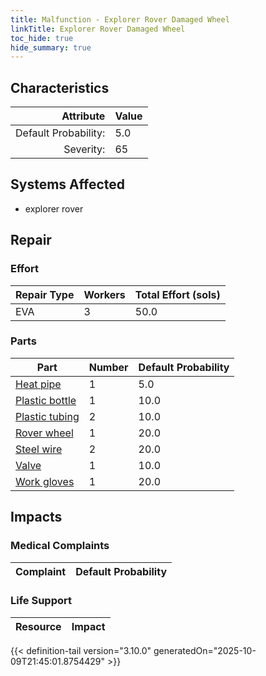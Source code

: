 ```yaml
---
title: Malfunction - Explorer Rover Damaged Wheel
linkTitle: Explorer Rover Damaged Wheel
toc_hide: true
hide_summary: true
---
```

<!-- This is generated by the MarsSim HelpGenertor, do not edit. -->

## Characteristics

| Attribute      | Value |
|--------:|:------|
|Default Probability:|5.0|
|Severity:|65|

## Systems Affected 
- explorer rover

## Repair

### Effort
|Repair Type|Workers|Total Effort (sols)|
|---|---|---|
|EVA|3|50.0|

### Parts
|Part|Number|Default Probability|
|---|---|---|
|[Heat pipe](/docs/definitions/part/heat-pipe)|1|5.0|
|[Plastic bottle](/docs/definitions/part/plastic-bottle)|1|10.0|
|[Plastic tubing](/docs/definitions/part/plastic-tubing)|2|10.0|
|[Rover wheel](/docs/definitions/part/rover-wheel)|1|20.0|
|[Steel wire](/docs/definitions/part/steel-wire)|2|20.0|
|[Valve](/docs/definitions/part/valve)|1|10.0|
|[Work gloves](/docs/definitions/part/work-gloves)|1|20.0|

## Impacts

### Medical Complaints
|Complaint|Default Probability|
|---|---|

### Life Support
|Resource|Impact|
|---|---|


{{< definition-tail version="3.10.0" generatedOn="2025-10-09T21:45:01.8754429" >}}

